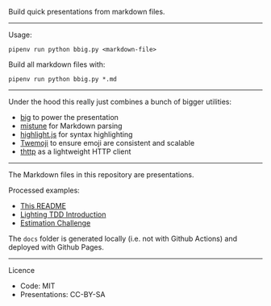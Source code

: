 Build quick presentations from markdown files.

---

Usage:

```
pipenv run python bbig.py <markdown-file>
```

Build all markdown files with:

```
pipenv run python bbig.py *.md
```

---

Under the hood this really just combines a bunch of bigger utilities:

- [big](https://github.com/tmcw/big/) to power the presentation
- [mistune](https://mistune.lepture.com/en/latest/) for Markdown parsing
- [highlight.js](https://highlightjs.org/) for syntax highlighting
- [Twemoji](https://twemoji.twitter.com/) to ensure emoji are consistent and scalable
- [thttp](https://github.com/sesh/thttp) as a lightweight HTTP client

---

The Markdown files in this repository are presentations.

Processed examples:

- [This README](https://sesh.github.io/quick-presentations/README.html)
- [Lighting TDD Introduction](https://sesh.github.io/quick-presentations/tdd-general.html)
- [Estimation Challenge](https://sesh.github.io/quick-presentations/pragprog-challenges.html)

The `docs` folder is generated locally (i.e. not with Github Actions) and deployed with Github Pages.

---

Licence

- Code: MIT
- Presentations: CC-BY-SA
